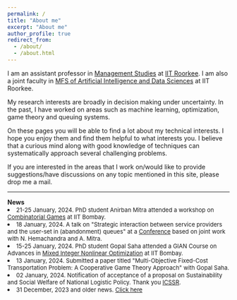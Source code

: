 ```yaml
---
permalink: /
title: "About me"
excerpt: "About me"
author_profile: true
redirect_from:
  - /about/
  - /about.html
---
```



 <p>I am an assistant professor in <a href = "https://doms.iitr.ac.in/" target="_blank">Management Studies</a>  at <a href = "https://www.iitr.ac.in/" target="_blank">IIT Roorkee</a>. I am also a joint faculty in <a href = "https://www.iitr.ac.in/mfsdsai/" target="_blank">MFS of Artificial Intelligence and Data Sciences</a>  at IIT Roorkee. </p>

<p>My research interests are broadly in decision making under uncertainty. In the past, I have worked on areas such as machine learning, optimization, game theory and queuing systems. </p>

<p>On these pages you will be able to find a lot about my technical interests. I hope you enjoy them and find them helpful to what interests you. I believe that a curious mind along with good knowledge of techniques can systematically approach several challenging problems. </p>

<p>If you are interested in the areas that I work on/would like to provide suggestions/have discussions on any topic mentioned in this site, please drop me  a mail.</p>




<hr>
<b>News</b>

<li> <font size="2">21-25 January, 2024. PhD student Anirban Mitra attended a workshop on <a href = "https://www.ieor.iitb.ac.in/Combinatorial_Games" target="_blank">Combinatorial Games</a>  at IIT Bombay.</font></li>

<li> <font size="2">18 January, 2024. A talk on "Strategic interaction between service providers and the user-set in (abandonment) queues" at a <a href = "https://www.isid.ac.in/~icorgtdm24/" target="_blank">Conference</a> based on joint work with N. Hemachandra and A. Mitra.</font></li>

<li> <font size="2">15-25 January, 2024. PhD student Gopal Saha attended a GIAN Course on Advances in <a href = "https://www.ieor.iitb.ac.in/minlo23" target="_blank">Mixed Integer Nonlinear Optimization</a>  at IIT Bombay.</font></li>

<li> <font size="2">13 January, 2024. Submitted a paper titled "Multi-Objective Fixed-Cost Transportation Problem: A Cooperative Game Theory Approach" with Gopal Saha.</font></li>

<li> <font size="2">02 January, 2024. Notification of acceptance of a proposal on Sustainability and Social Welfare of National Logistic Policy. Thank you <a href = "https://icssr.org/" target="_blank">ICSSR</a>.</font></li>

<li> <font size="2">31 December, 2023 and older news. <a href="/markdown/oldnews.html">Click here</a></font></li>
